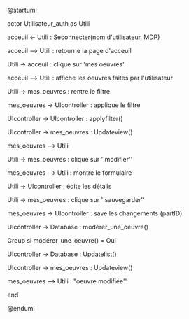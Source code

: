 @startuml

actor Utilisateur\_auth as Utili

acceuil \<- Utili : Seconnecter(nom d'utilisateur, MDP)

acceuil --\> Utili : retourne la page d'acceuil

Utili -\> acceuil : clique sur 'mes oeuvres'

acceuil --\> Utili : affiche les oeuvres faites par l'utilisateur

Utili -\> mes\_oeuvres : rentre le filtre

mes\_oeuvres -\> UIcontroller : applique le filtre

UIcontroller -\> UIcontroller : applyfilter()

UIcontroller -\> mes\_oeuvres : Updateview()

mes\_oeuvres --\> Utili

Utili -\> mes\_oeuvres : clique sur ''modifier''

mes\_oeuvres --\> Utili : montre le formulaire

Utili -\> UIcontroller : édite les détails

Utili -\> mes\_oeuvres : clique sur ''sauvegarder''

mes\_oeuvres -\> UIcontroller : save les changements (partID)

UIcontroller -\> Database : modérer\_une\_oeuvre()

Group si modérer\_une\_oeuvre() = Oui

UIcontroller -\> Database : Updatelist()

UIcontroller -\> mes\_oeuvres : Updateview()

mes\_oeuvres --\> Utili : "oeuvre modifiée''

end

@enduml
